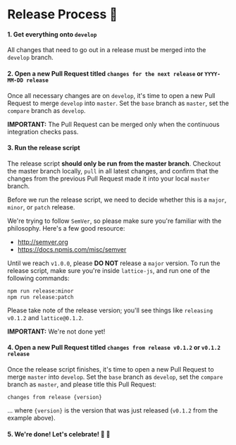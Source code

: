 # Release Process :rocket:

#### 1. Get everything onto `develop`
All changes that need to go out in a release must be merged into the `develop` branch.

#### 2. Open a new Pull Request titled `changes for the next release` or `YYYY-MM-DD release`
Once all necessary changes are on `develop`, it's time to open a new Pull Request to merge `develop` into `master`. Set the `base` branch as `master`, set the `compare` branch as `develop`.

**IMPORTANT:** The Pull Request can be merged only when the continuous integration checks pass.

#### 3. Run the release script
The release script **should only be run from the master branch**. Checkout the master branch locally, `pull` in all latest changes, and confirm that the changes from the previous Pull Request made it into your local `master` branch.

Before we run the release script, we need to decide whether this is a `major`, `minor`, or `patch` release.

We're trying to follow `SemVer`, so please make sure you're familiar with the philosophy. Here's a few good resource:

- http://semver.org
- https://docs.npmjs.com/misc/semver

Until we reach `v1.0.0`, please **DO NOT** release a `major` version. To run the release script, make sure you're inside `lattice-js`, and run one of the following commands:

    npm run release:minor
    npm run release:patch

Please take note of the release version; you'll see things like `releasing v0.1.2` and `lattice@0.1.2`.

**IMPORTANT:** We're not done yet!

#### 4. Open a new Pull Request titled `changes from release v0.1.2` or `v0.1.2 release`
Once the release script finishes, it's time to open a new Pull Request to merge `master` into `develop`. Set the `base` branch as `develop`, set the `compare` branch as `master`, and please title this Pull Request:

    changes from release {version}

... where `{version}` is the version that was just released (`v0.1.2` from the example above).

#### 5. We're done! Let's celebrate! :tada: :beers:
